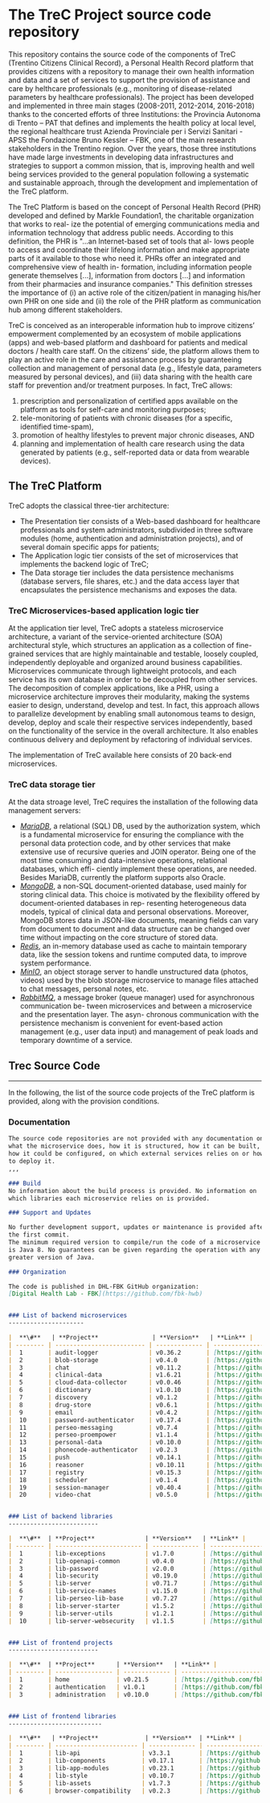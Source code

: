 # The TreC Project source code repository
This repository contains the source code of the components of TreC (Trentino Citizens Clinical Record), a Personal Health Record platform that provides citizens with a repository to manage their own health information and data and a set of services to support the provision of assistance and care by helthcare professionals (e.g., monitoring of disease-related parameters by healthcare professionals). The project has been developed and implemented in three main stages (2008-2011, 2012-2014, 2016-2018) thanks to the concerted efforts of three Institutions: the Provincia Autonoma di Trento – PAT that defines and implements the health policy at local level, the regional healthcare trust Azienda Provinciale per i Servizi Sanitari - APSS the Fondazione Bruno Kessler – FBK, one of the main research stakeholders in the Trentino region. Over the years, those three institutions have made large investments in developing data infrastructures and strategies to support a common mission, that is, improving health and well being services provided to the general population following a systematic and sustainable approach, through the development and implementation of the TreC platform.

The TreC Platform is based on the concept of Personal Health Record (PHR) developed and defined by Markle Foundation1, the charitable organization that works to real- ize the potential of emerging communications media and information technology that address public needs. According to this definition, the PHR is "...an Internet-based set of tools that al- lows people to access and coordinate their lifelong information and make appropriate parts of it available to those who need it. PHRs offer an integrated and comprehensive view of health in- formation, including information people generate themselves [...], information from doctors [...] and information from their pharmacies and insurance companies." This definition stresses the importance of (i) an active role of the citizen/patient in managing his/her own PHR on one side and (ii) the role of the PHR platform as communication hub among different stakeholders. 

TreC is conceived as an interoperable information hub to improve citizens’ empowerment complemented by an ecosystem of mobile applications (apps) and web-based platform and dashboard for patients and medical doctors / health care staff. On the citizens’ side, the platform allows them to play an active role in the care and assistance process by guaranteeing collection and management of personal data (e.g., lifestyle data, parameters measured by personal devices), and (iii) data sharing with the health care staff for prevention and/or treatment purposes. In fact, TreC allows: 
1. prescription and personalization of certified apps available on the platform as tools for self-care and monitoring purposes;
2. tele-monitoring of patients with chronic diseases (for a specific, identified time-spam),
3. promotion of healthy lifestyles to prevent major chronic diseases, AND
4. planning and implementation of health care research using the data generated by patients (e.g., self-reported data or data from wearable devices).

## The TreC Platform

TreC adopts the classical three-tier architecture:
- The Presentation tier consists of a Web-based dashboard for healthcare professionals and system administrators, subdivided in three software modules (home, authentication and administration projects), and of several domain specific apps for patients;
- The Application logic tier consists of the set of microservices that implements the backend logic of TreC;
- The Data storage tier includes the data persistence mechanisms (database servers, file shares, etc.) and the data access layer that encapsulates the persistence mechanisms and exposes the data. 

### TreC Microservices-based application logic tier
At the application tier level, TreC adopts a stateless microservice architecture, a variant of the service-oriented architecture (SOA) architectural style, which structures an application as a collection of fine-grained services that are highly maintainable and testable, loosely coupled, independently deployable and organized around business capabilities. Microservices communicate through lightweight protocols, and each service has its own database in order to be decoupled from other services. The decomposition of complex applications, like a PHR, using a microservice architecture improves their modularity, making the systems easier to design, understand, develop and test. In fact, this approach allows to parallelize development by enabling small autonomous teams to design, develop, deploy and scale their respective services independently, based on the functionality of the service in the overall architecture. It also enables continuous delivery and deployment by refactoring of individual services.

The implementation of TreC available here consists of 20 back-end microservices.

### TreC data storage tier 
At the data stroage level, TreC requires the installation of the following data management servers: 
-	[_MariaDB_](https://mariadb.org/), a relational (SQL) DB, used by the authorization system, which is a fundamental microservice for ensuring the compliance with the personal data protection code, and by other services that make extensive use of recursive queries and JOIN operator. Being one of the most time consuming and data-intensive operations, relational databases, which effi- ciently implement these operations, are needed. Besides MariaDB, currently the platform supports also Oracle. 
-	[_MongoDB_](https://www.mongodb.com/), a non-SQL document-oriented database, used mainly for storing clinical data. This choice is motivated by the flexibility offered by document-oriented databases in rep- resenting heterogeneous data models, typical of clinical data and personal observations. Moreover, MongoDB stores data in JSON-like documents, meaning fields can vary from document to document and data structure can be changed over time without impacting on the core structure of stored data. 
-	[_Redis_](https://redis.io), an in-memory database used as cache to maintain temporary data, like the session tokens and runtime computed data, to improve system performance.
-	[_MinIO_](https://min.io), an object storage server to handle unstructured data (photos, videos) used by the blob storage microservice to manage files attached to chat messages, personal notes, etc.
-	[_RabbitMQ_](https://www.rabbitmq.com), a message broker (queue manager) used for asynchronous communication be- tween microservices and between a microservice and the presentation layer. The asyn- chronous communication with the persistence mechanism is convenient for event-based action management (e.g., user data input) and management of peak loads and temporary downtime of a service. 

## Trec Source Code
-------------
In the following, the list of the source code projects of the TreC platform is provided, along with the provision conditions.

### Documentation
```markdown
The source code repositories are not provided with any documentation on
what the microservice does, how it is structured, how it can be built,
how it could be configured, on which external services relies on or how
to deploy it.
,,,

### Build
No information about the build process is provided. No information on
which libraries each microservice relies on is provided.

### Support and Updates

No further development support, updates or maintenance is provided after
the first commit.
The minimum required version to compile/run the code of a microservice
is Java 8. No guarantees can be given regarding the operation with any
greater version of Java.

### Organization

The code is published in DHL-FBK GitHub organization:
[Digital Health Lab - FBK](https://github.com/fbk-hwb)


### List of backend microservices
---------------------

|  **\#**   | **Project**               | **Version**   | **Link** |
| -------- | ------------------------- | ------------- | ------------------------------------------------------------------------------------------------------------------------------ |
|  1       | audit-logger              | v0.36.2       | [https://github.com/fbk-hwb/ms-audit-logger](https://github.com/fbk-hwb/ms-audit-logger) | 
|  2       | blob-storage              | v0.4.0        | [https://github.com/fbk-hwb/ms-blob-storage](https://github.com/fbk-hwb/ms-blob-storage) |
|  3       | chat                      | v0.11.2       | [https://github.com/fbk-hwb/ms-chat](https://github.com/fbk-hwb/ms-chat) |
|  4       | clinical-data             | v1.6.21       | [https://github.com/fbk-hwb/ms-clinical-data](https://github.com/fbk-hwb/ms-clinical-data) |
|  5       | cloud-data-collector      | v0.0.46       | [https://github.com/fbk-hwb/ms-cloud-data-collector](https://github.com/fbk-hwb/ms-cloud-data-collector) |
|  6       | dictionary                | v1.0.10       | [https://github.com/fbk-hwb/ms-dictionary](https://github.com/fbk-hwb/ms-dictionary) |
|  7       | discovery                 | v0.1.2        | [https://github.com/fbk-hwb/ms-discovery](https://github.com/fbk-hwb/ms-discovery) |
|  8       | drug-store                | v0.6.1        | [https://github.com/fbk-hwb/ms-drug-store](https://github.com/fbk-hwb/ms-drug-store) |
|  9       | email                     | v0.4.2        | [https://github.com/fbk-hwb/ms-email](https://github.com/fbk-hwb/ms-email) |
|  10      | password-authenticator    | v0.17.4       | [https://github.com/fbk-hwb/ms-password-authenticator](https://github.com/fbk-hwb/ms-password-authenticator) |
|  11      | perseo-messaging          | v0.7.4        | [https://github.com/fbk-hwb/ms-perseo-messaging](https://github.com/fbk-hwb/ms-perseo-messaging) |
|  12      | perseo-proempower         | v1.1.4        | [https://github.com/fbk-hwb/ms-perseo-proempower](https://github.com/fbk-hwb/ms-perseo-proempower) |
|  13      | personal-data             | v0.10.0       | [https://github.com/fbk-hwb/ms-personal-data](https://github.com/fbk-hwb/ms-personal-data) |
|  14      | phonecode-authenticator   | v0.2.3        | [https://github.com/fbk-hwb/ms-phonecode-authenticator](https://github.com/fbk-hwb/ms-phonecode-authenticator) |
|  15      | push                      | v0.14.1       | [https://github.com/fbk-hwb/ms-push](https://github.com/fbk-hwb/ms-push) |
|  16      | reasoner                  | v0.10.11      | [https://github.com/fbk-hwb/ms-reasoner](https://github.com/fbk-hwb/ms-reasoner) |
|  17      | registry                  | v0.15.3       | [https://github.com/fbk-hwb/ms-registry](https://github.com/fbk-hwb/ms-registry) |
|  18      | scheduler                 | v0.1.4        | [https://github.com/fbk-hwb/ms-scheduler](https://github.com/fbk-hwb/ms-scheduler) |
|  19      | session-manager           | v0.40.4       | [https://github.com/fbk-hwb/ms-session-manager](https://github.com/fbk-hwb/ms-session-manager) |
|  20      | video-chat                | v0.5.0        | [https://github.com/fbk-hwb/ms-video-chat](https://github.com/fbk-hwb/ms-video-chat) |


### List of backend libraries
-------------------------

|  **\#**  | **Project**              | **Version**   | **Link** |
| -------- | ------------------------ | ------------- | ---------------------------------------------------------------------------------------------------------------------- |
|  1       | lib-exceptions           | v1.7.0        | [https://github.com/fbk-hwb/lib-exceptions](https://github.com/fbk-hwb/lib-exceptions) |
|  2       | lib-openapi-common       | v0.4.0        | [https://github.com/fbk-hwb/lib-openapi-common](https://github.com/fbk-hwb/lib-openapi-common) |
|  3       | lib-password             | v2.0.0        | [https://github.com/fbk-hwb/lib-password](https://github.com/fbk-hwb/lib-password) |
|  4       | lib-security             | v0.19.0       | [https://github.com/fbk-hwb/lib-security](https://github.com/fbk-hwb/lib-security) |
|  5       | lib-server               | v0.71.7       | [https://github.com/fbk-hwb/lib-server](https://github.com/fbk-hwb/lib-server) |
|  6       | lib-service-names        | v1.15.0       | [https://github.com/fbk-hwb/lib-service-names](https://github.com/fbk-hwb/lib-service-names) |
|  7       | lib-perseo-lib-base      | v0.7.27       | [https://github.com/fbk-hwb/lib-perseo-lib-base](https://github.com/fbk-hwb/lib-perseo-lib-base) |
|  8       | lib-server-starter       | v1.5.2        | [https://github.com/fbk-hwb/lib-server-starter](https://github.com/fbk-hwb/lib-server-starter) |
|  9       | lib-server-utils         | v1.2.1        | [https://github.com/fbk-hwb/lib-server-utils](https://github.com/fbk-hwb/lib-server-utils) |
|  10      | lib-server-websecurity   | v1.1.5        | [https://github.com/fbk-hwb/lib-server-websecurity](https://github.com/fbk-hwb/lib-server-websecurity) |


### List of frontend projects
-------------------------

|  **\#**  | **Project**      | **Version**   | **Link** |
| -------- | ---------------- | ------------- | -------------------------------------------------------------------------------------------------------------- |
|  1       | home             | v0.21.5       | [https://github.com/fbk-hwb/app-home](https://github.com/fbk-hwb/app-home) |
|  2       | authentication   | v1.0.1        | [https://github.com/fbk-hwb/app-authentication](https://github.com/fbk-hwb/app-authentication) |
|  3       | administration   | v0.10.0       | [https://github.com/fbk-hwb/app-administration](https://github.com/fbk-hwb/app-administration) |


### List of frontend libraries
--------------------------

|  **\#**   | **Project**             | **Version**  | **Link** |
| -------- | ----------------------- | ------------- | ---------------------------------------------------------------------------------------------------------------------------- |
|  1       | lib-api                 | v3.3.1        | [https://github.com/fbk-hwb/lib-api](https://github.com/fbk-hwb/lib-api) |
|  2       | lib-components          | v0.17.1       | [https://github.com/fbk-hwb/lib-components](https://github.com/fbk-hwb/lib-components) |
|  3       | lib-app-modules         | v0.23.1       | [https://github.com/fbk-hwb/lib-app-modules](https://github.com/fbk-hwb/lib-app-modules) |
|  4       | lib-style               | v0.10.7       | [https://github.com/fbk-hwb/lib-style](https://github.com/fbk-hwb/lib-style) |
|  5       | lib-assets              | v1.7.3        | [https://github.com/fbk-hwb/lib-assets](https://github.com/fbk-hwb/lib-assets) |
|  6       | browser-compatibility   | v0.2.3        | [https://github.com/fbk-hwb/lib-browser-compatibility](https://github.com/fbk-hwb/lib-browser-compatibility) |
